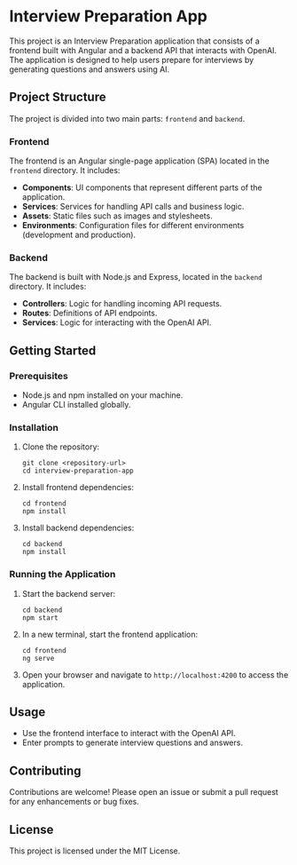 # Interview Preparation App

This project is an Interview Preparation application that consists of a frontend built with Angular and a backend API that interacts with OpenAI. The application is designed to help users prepare for interviews by generating questions and answers using AI.

## Project Structure

The project is divided into two main parts: `frontend` and `backend`.

### Frontend

The frontend is an Angular single-page application (SPA) located in the `frontend` directory. It includes:

- **Components**: UI components that represent different parts of the application.
- **Services**: Services for handling API calls and business logic.
- **Assets**: Static files such as images and stylesheets.
- **Environments**: Configuration files for different environments (development and production).

### Backend

The backend is built with Node.js and Express, located in the `backend` directory. It includes:

- **Controllers**: Logic for handling incoming API requests.
- **Routes**: Definitions of API endpoints.
- **Services**: Logic for interacting with the OpenAI API.

## Getting Started

### Prerequisites

- Node.js and npm installed on your machine.
- Angular CLI installed globally.

### Installation

1. Clone the repository:
   ```
   git clone <repository-url>
   cd interview-preparation-app
   ```

2. Install frontend dependencies:
   ```
   cd frontend
   npm install
   ```

3. Install backend dependencies:
   ```
   cd backend
   npm install
   ```

### Running the Application

1. Start the backend server:
   ```
   cd backend
   npm start
   ```

2. In a new terminal, start the frontend application:
   ```
   cd frontend
   ng serve
   ```

3. Open your browser and navigate to `http://localhost:4200` to access the application.

## Usage

- Use the frontend interface to interact with the OpenAI API.
- Enter prompts to generate interview questions and answers.

## Contributing

Contributions are welcome! Please open an issue or submit a pull request for any enhancements or bug fixes.

## License

This project is licensed under the MIT License.
